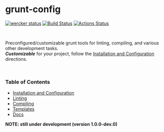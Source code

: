 <!-- Copyright © 2019-2020 Brandon Li. All rights reserved. -->
# grunt-config

[![wercker status](https://app.wercker.com/status/60307013102cc6d5ab0c4268bb705be8/m/master "wercker status")](https://app.wercker.com/project/byKey/60307013102cc6d5ab0c4268bb705be8)
[![Build Status](https://travis-ci.org/brandonLi8/grunt-config.svg?branch=master)](https://travis-ci.org/brandonLi8/grunt-config)
[![Actions Status](https://github.com/brandonLi8/grunt-config/workflows/build/badge.svg)](https://github.com/brandonLi8/grunt-config/actions?query=workflow%3Abuild)

<br>

Preconfigured/customizable grunt tools for linting, compiling, and various other development tasks. <br>
***Customizable*** for your project, follow the [Installation and Configuration](#installation-configuration) directions.

<br>

### Table of Contents
 * [Installation and Configuration](#installation-configuration)
 * [Linting](#linting)
 * [Compiling](#compiling)
 * [Templates](#templates)
 * [Docs](#docs)

<a name="installation-configuration"></a>
<a name="linting"></a>
<a name="compiling"></a>
<a name="templates"></a>
<a name="docs"></a>

**NOTE: still under development (version 1.0.0-dev.0)**
